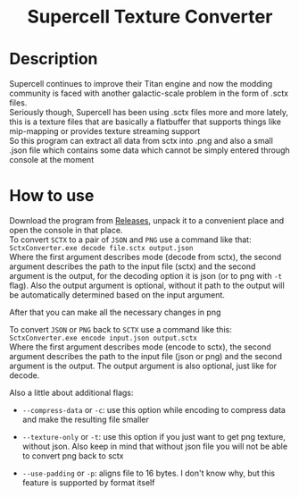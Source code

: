 <p align="center">
<h1 align="center" style="font-size: 32px;"> Supercell Texture Converter </h1>
</p>

# Description
Supercell continues to improve their Titan engine and now the modding community is faced with another galactic-scale problem in the form of .sctx files.  
Seriously though, Supercell has been using .sctx files more and more lately, this is a texture files that are basically a flatbuffer that supports things like mip-mapping or provides texture streaming support  
So this program can extract all data from sctx into .png and also a small .json file which contains some data which cannot be simply entered through console at the moment  

# How to use
Download the program from [Releases](https://github.com/Daniil-SV/SCTX-Converter/releases), unpack it to a convenient place and open the console in that place.  
To convert `SCTX` to a pair of `JSON` and `PNG` use a command like that:  
`
SctxConverter.exe decode file.sctx output.json
`  
Where the first argument describes mode (decode from sctx), the second argument describes the path to the input file (sctx) and the second argument is the output, for the decoding option it is json (or to png with `-t` flag). Also the output argument is optional, without it path to the output will be automatically determined based on the input argument.  

After that you can make all the necessary changes in png  

To convert `JSON` or `PNG` back to `SCTX` use a command like this:  
`
SctxConverter.exe encode input.json output.sctx
`  
Where the first argument describes mode (encode to sctx), the second argument describes the path to the input file (json or png) and the second argument is the output. The output argument is also optional, just like for decode.  

Also a little about additional flags:

- `--compress-data` or `-c`:  use this option while encoding to compress data and make the resulting file smaller  

- `--texture-only` or `-t`: use this option if you just want to get png texture, without json. Also keep in mind that without json file you will not be able to convert png back to sctx  

- `--use-padding` or `-p`: aligns file to 16 bytes. I don't know why, but this feature is supported by format itself  



